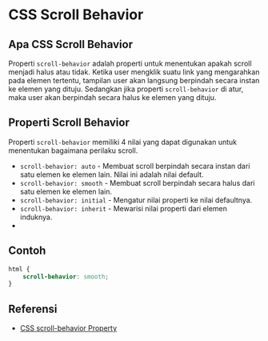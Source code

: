 # CSS Scroll Behavior

## Apa CSS Scroll Behavior
Properti `scroll-behavior` adalah properti untuk menentukan apakah scroll menjadi halus atau tidak. Ketika user mengklik suatu link yang mengarahkan pada elemen tertentu, tampilan user akan langsung berpindah secara instan ke elemen yang dituju. Sedangkan jika properti `scroll-behavior` di atur, maka user akan berpindah secara halus ke elemen yang dituju.

## Properti Scroll Behavior
Properti ```scroll-behavior``` memiliki 4 nilai yang dapat digunakan untuk menentukan bagaimana perilaku scroll.
- ```scroll-behavior: auto``` - Membuat scroll berpindah secara instan dari satu elemen ke elemen lain. Nilai ini adalah nilai default.
- ```scroll-behavior: smooth``` - Membuat scroll berpindah secara halus dari satu elemen ke elemen lain.
- ```scroll-behavior: initial``` - Mengatur nilai properti ke nilai defaultnya.
- ```scroll-behavior: inherit``` - Mewarisi nilai properti dari elemen induknya.
- 
## Contoh
```css
html {
    scroll-behavior: smooth;
}
```

## Referensi
* [CSS scroll-behavior Property](https://www.w3schools.com/cssref/pr_scroll-behavior.asp)